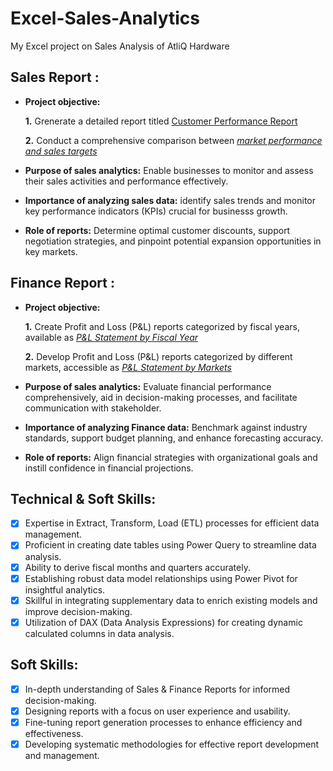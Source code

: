 # Excel-Sales-Analytics
My Excel project on Sales Analysis of AtliQ Hardware

## Sales Report :


- **Project objective:** 

    **1.** Grenerate a detailed report titled [Customer Performance Report](https://github.com/Srigowd/Excel-Sales-Analytics/blob/main/Customer%20Performance%20Report.pdf)

    **2.** Conduct a comprehensive comparison between _[market performance and sales targets](https://github.com/Srigowd/Excel-Sales-Analytics/blob/main/Market%20Performance%20vs%20Target%20Report.pdf)_

- **Purpose of sales analytics:** Enable businesses to monitor and assess their sales activities and performance effectively.

- **Importance of analyzing sales data:** identify sales trends and monitor key performance indicators (KPIs) crucial for businesss growth.

- **Role of reports:** Determine optimal customer discounts, support negotiation strategies, and pinpoint potential expansion opportunities in key markets.


## Finance Report :

- **Project objective:** 

    **1.** Create Profit and Loss (P&L) reports categorized by fiscal years, available as _[P&L Statement by Fiscal Year](https://github.com/Srigowd/Excel-Sales-Analytics/blob/main/P%26L%20Statement%20by%20Fiscal%20Year.pdf)_ 

   **2.** Develop Profit and Loss (P&L) reports categorized by different markets, accessible as _[P&L Statement by Markets](https://github.com/Srigowd/Excel-Sales-Analytics/blob/main/P%26L%20Statement%20by%20Markets.pdf)_

- **Purpose of sales analytics:** Evaluate financial performance comprehensively, aid in decision-making processes, and facilitate communication with stakeholder.

- **Importance of analyzing Finance data:** Benchmark against industry standards, support budget planning, and enhance forecasting accuracy.

- **Role of reports:** Align financial strategies with organizational goals and instill confidence in financial projections.


## Technical & Soft Skills:
- [x]	Expertise in Extract, Transform, Load (ETL) processes for efficient data management.
- [x]	Proficient in creating date tables using Power Query to streamline data analysis.
- [x]	Ability to derive fiscal months and quarters accurately.
- [x]	Establishing robust data model relationships using Power Pivot for insightful analytics.
- [x]	Skillful in integrating supplementary data to enrich existing models and improve decision-making.
- [x]	Utilization of DAX (Data Analysis Expressions) for creating dynamic calculated columns in data analysis.

## Soft Skills:
- [x]	In-depth understanding of Sales & Finance Reports for informed decision-making.
- [x]	Designing reports with a focus on user experience and usability.
- [x]	Fine-tuning report generation processes to enhance efficiency and effectiveness.
- [x]	Developing systematic methodologies for effective report development and management.
